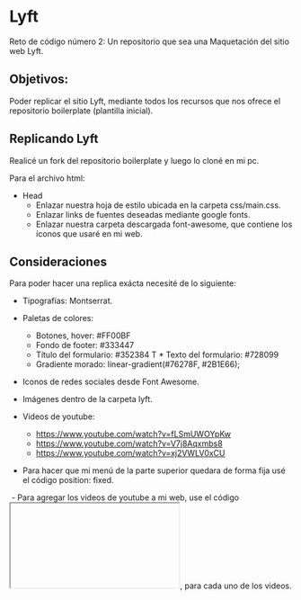 # Lyft

Reto de código número 2: Un repositorio que sea una Maquetación del sitio web Lyft.

## Objetivos:

Poder replicar el sitio Lyft, mediante todos los recursos que nos ofrece el repositorio boilerplate (plantilla inicial).

## Replicando Lyft

  Realicé un fork del repositorio boilerplate y luego lo cloné en mi pc.

Para el archivo html:

* Head
   -  Enlazar nuestra hoja de estilo ubicada en la carpeta css/main.css.
   -  Enlazar links de fuentes deseadas mediante google fonts.   
   -  Enlazar nuestra carpeta descargada font-awesome, que contiene los íconos que usaré en mi web.

## Consideraciones

  Para poder hacer una replica exácta necesité de lo siguiente:

   -  Tipografías: Montserrat.
   -  Paletas de colores: 
        * Botones, hover: #FF00BF
        * Fondo de footer: #333447
        * Título del formulario: #352384
T       * Texto del formulario: #728099
        * Gradiente morado: linear-gradient(#76278F, #2B1E66);  
        
   - Iconos de redes sociales desde Font Awesome.   
   - Imágenes dentro de la carpeta lyft.
   - Videos de youtube:
        * https://www.youtube.com/watch?v=fLSmUWOYpKw
        * https://www.youtube.com/watch?v=V7j8Aqxmbs8
        * https://www.youtube.com/watch?v=xj2VWLV0xCU

  - Para hacer que mi menú de la parte superior quedara de forma fija usé el código position: fixed.

  - Para agregar los videos de youtube a mi web, use el código <iframe> </iframe>, para cada uno de los videos.
